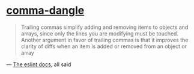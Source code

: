 [comma-dangle](https://eslint.org/docs/rules/comma-dangle)
==========================================================
> Trailing commas simplify adding and removing items to objects and arrays, since only the lines you are modifying must be touched. Another argument in favor of trailing commas is that it improves the clarity of diffs when an item is added or removed from an object or array

— [The eslint docs](https://eslint.org/docs/rules/comma-dangle), all said
